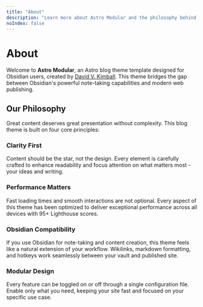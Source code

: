 ```yaml
---
title: "About"
description: "Learn more about Astro Modular and the philosophy behind its design approach."
noIndex: false
---
```

# About

Welcome to **Astro Modular**, an Astro blog theme template designed for Obsidian users, created by [David V. Kimball](https://davidvkimball.com). This theme bridges the gap between Obsidian's powerful note-taking capabilities and modern web publishing.

## Our Philosophy

Great content deserves great presentation without complexity. This blog theme is built on four core principles:

### Clarity First
Content should be the star, not the design. Every element is carefully crafted to enhance readability and focus attention on what matters most - your ideas and writing.

### Performance Matters
Fast loading times and smooth interactions are not optional. Every aspect of this theme has been optimized to deliver exceptional performance across all devices with 95+ Lighthouse scores.

### Obsidian Compatibility
If you use Obsidian for note-taking and content creation, this theme feels like a natural extension of your workflow. Wikilinks, markdown formatting, and hotkeys work seamlessly between your vault and published site.

### Modular Design
Every feature can be toggled on or off through a single configuration file. Enable only what you need, keeping your site fast and focused on your specific use case.
